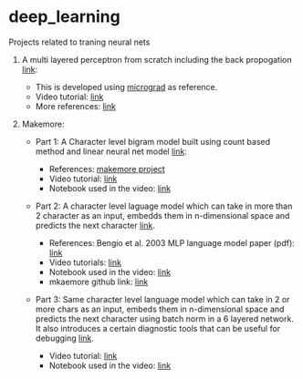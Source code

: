 # deep_learning
Projects related to traning neural nets

1) A multi layered perceptron from scratch including the back propogation [link](https://github.com/rpharale/deep_learning/blob/main/notebooks/mlp_from_scratch/mlp_from_scratch.ipynb):
    - This is developed using [micrograd](https://github.com/karpathy/micrograd) as reference.
    - Video tutorial: [link](https://www.youtube.com/watch?v=VMj-3S1tku0)
    - More references: [link](https://github.com/karpathy/nn-zero-to-hero/tree/master/lectures/micrograd)
   
2) Makemore: 
    - Part 1: A Character level bigram model built using count based method and linear neural net model [link](https://github.com/rpharale/deep_learning/blob/main/notebooks/makemore/part1/makemore_part1_bigrams.ipynb):
        - References: [makemore project](https://github.com/karpathy/makemore)
        - Video tutorial: [link](https://www.youtube.com/watch?v=PaCmpygFfXo&t=1398s)
        - Notebook used in the video: [link](https://github.com/karpathy/nn-zero-to-hero/blob/master/lectures/makemore/makemore_part1_bigrams.ipynb)
    
    - Part 2: A character level laguage model which can take in more than 2 character as an input, embedds them in n-dimensional space and predicts the next character [link](https://github.com/rpharale/deep_learning/blob/main/notebooks/makemore/part2/makemore_part2_mlp.ipynb).
        - References: Bengio et al. 2003 MLP language model paper (pdf): [link](https://www.jmlr.org/papers/volume3/bengio03a/bengio03a.pdf)
        - Video tutorials: [link](https://www.youtube.com/watch?v=TCH_1BHY58I)
        - Notebook used in the video: [link](https://github.com/karpathy/nn-zero-to-hero/blob/master/lectures/makemore/makemore_part2_mlp.ipynb)
        - mkaemore github link: [link](https://github.com/karpathy/makemore) 
    
   - Part 3: Same character level language model which can take in 2 or more chars as an input, embeds them in n-dimensional space and predicts the next character using batch norm in a 6 layered network. It also introduces a certain diagnostic tools that can be useful for debugging [link](https://github.com/rpharale/deep_learning/blob/main/notebooks/makemore/part3/makemore%20Part3%20Batch%20Norm.ipynb).
       - Video tutorial: [link](https://www.youtube.com/watch?v=P6sfmUTpUmc)
       - Notebook used in the video: [link](https://github.com/karpathy/nn-zero-to-hero/blob/master/lectures/makemore/makemore_part3_bn.ipynb)
   


